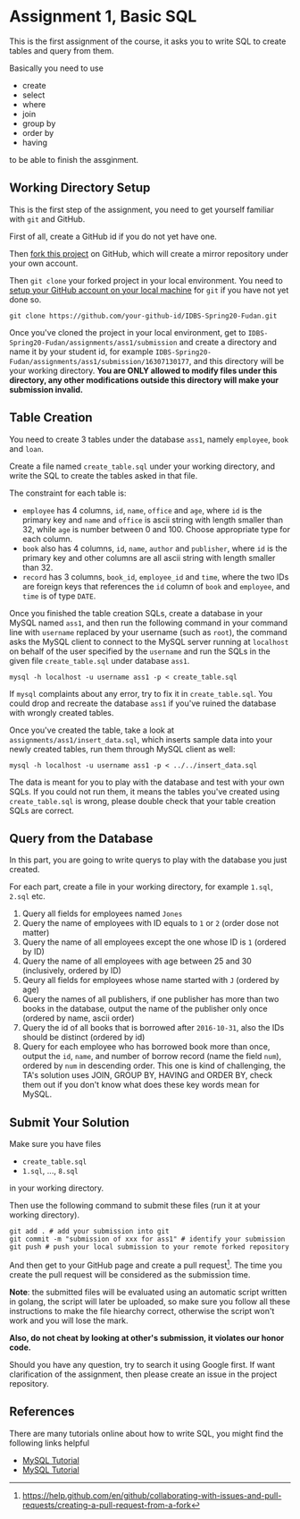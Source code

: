 # Assignment 1, Basic SQL

This is the first assignment of the course, it asks you to write SQL to create tables and query from them.

Basically you need to use

* create
* select
* where
* join
* group by
* order by
* having

to be able to finish the assginment.

## Working Directory Setup

This is the first step of the assignment, you need to get yourself familiar with `git` and GitHub.

First of all, create a GitHub id if you do not yet have one.

Then [fork this project](https://github.com/ichn-hu/IDBS-Spring20-Fudan) on GitHub, which will create a mirror repository under your own account.

Then `git clone` your forked project in your local environment. You need to [setup your GitHub account on your local machine](https://kbroman.org/github_tutorial/pages/first_time.html) for `git` if you have not yet done so.

```
git clone https://github.com/your-github-id/IDBS-Spring20-Fudan.git
```

Once you've cloned the project in your local environment, get to `IDBS-Spring20-Fudan/assignments/ass1/submission` and create a directory and name it by your student id, for example `IDBS-Spring20-Fudan/assignments/ass1/submission/16307130177`, and this directory will be your working directory. **You are ONLY allowed to modify files under this directory, any other modifications outside this directory will make your submission invalid.**

## Table Creation

You need to create 3 tables under the database `ass1`, namely `employee`, `book` and `loan`.

Create a file named `create_table.sql` under your working directory, and write the SQL to create the tables asked in that file.

The constraint for each table is:

* `employee` has 4 columns, `id`, `name`, `office` and `age`, where `id` is the primary key and `name` and `office` is ascii string with length smaller than 32, while `age` is number between 0 and 100. Choose appropriate type for each column.
* `book` also has 4 columns, `id`, `name`, `author` and `publisher`, where `id` is the primary key and other columns are all ascii string with length smaller than 32.
* `record` has 3 columns, `book_id`, `employee_id` and `time`, where the two IDs are foreign keys that references the `id` column of `book` and `employee`, and `time` is of type `DATE`.

Once you finished the table creation SQLs, create a database in your MySQL named `ass1`, and then run the following command in your command line with `username` replaced by your username (such as `root`), the command asks the MySQL client to connect to the MySQL server running at `localhost` on behalf of the user specified by the `username` and run the SQLs in the given file `create_table.sql` under database `ass1`.

```
mysql -h localhost -u username ass1 -p < create_table.sql
```

If `mysql` complaints about any error, try to fix it in `create_table.sql`. You could drop and recreate the database `ass1` if you've ruined the database with wrongly created tables.

Once you've created the table, take a look at `assignments/ass1/insert_data.sql`, which inserts sample data into your newly created tables, run them through MySQL client as well:

```
mysql -h localhost -u username ass1 -p < ../../insert_data.sql
```

The data is meant for you to play with the database and test with your own SQLs. If you could not run them, it means the tables you've created using `create_table.sql` is wrong, please double check that your table creation SQLs are correct.

## Query from the Database

In this part, you are going to write querys to play with the database you just created.

For each part, create a file in your working directory, for example `1.sql`, `2.sql` etc.

1. Query all fields for employees named `Jones`
2. Query the name of employees with ID equals to `1` or `2` (order dose not matter)
3. Query the name of all employees except the one whose ID is `1` (ordered by ID)
4. Query the name of all employees with age between 25 and 30 (inclusively, ordered by ID)
5. Qeury all fields for employees whose name started with `J` (ordered by age)
6. Query the names of all publishers, if one publisher has more than two books in the database, output the name of the publisher only once (ordered by name, ascii order)
7. Query the id of all books that is borrowed after `2016-10-31`, also the IDs should be distinct (ordered by id)
8. Query for each employee who has borrowed book more than once, output the `id`, `name`, and number of borrow record (name the field `num`), ordered by `num` in descending order. This one is kind of challenging, the TA's solution uses JOIN, GROUP BY, HAVING and ORDER BY, check them out if you don't know what does these key words mean for MySQL.

## Submit Your Solution

Make sure you have files

* `create_table.sql`
* `1.sql`, ..., `8.sql`

in your working directory.

Then use the following command to submit these files (run it at your working directory).

```
git add . # add your submission into git
git commit -m "submission of xxx for ass1" # identify your submission
git push # push your local submission to your remote forked repository
```

And then get to your GitHub page and create a pull request[^1]. The time you create the pull request will be considered as the submission time.

[^1]: https://help.github.com/en/github/collaborating-with-issues-and-pull-requests/creating-a-pull-request-from-a-fork

**Note**: the submitted files will be evaluated using an automatic script written in golang, the script will later be uploaded, so make sure you follow all these instructions to make the file hiearchy correct, otherwise the script won't work and you will lose the mark.

**Also, do not cheat by looking at other's submission, it violates our honor code.**

Should you have any question, try to search it using Google first. If want clarification of the assignment, then please create an issue in the project repository.

## References

There are many tutorials online about how to write SQL, you might find the following links helpful

* [MySQL Tutorial](https://www.mysqltutorial.org/)
* [MySQL Tutorial](https://www.tutorialspoint.com/mysql/index.htm)
